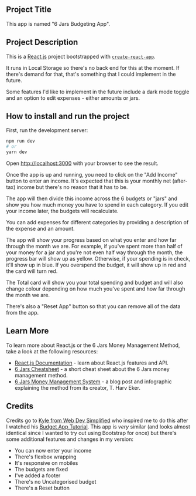 ## Project Title

This app is named "6 Jars Budgeting App".

## Project Description

This is a [React.js](https://reactjs.org/) project bootstrapped with [`create-react-app`](https://github.com/facebook/create-react-app).

It runs in Local Storage so there's no back end for this at the moment. If there's demand for that, that's something that I could implement in the future.

Some features I'd like to implement in the future include a dark mode toggle and an option to edit expenses - either amounts or jars.

## How to install and run the project

First, run the development server:

```bash
npm run dev
# or
yarn dev
```

Open [http://localhost:3000](http://localhost:3000) with your browser to see the result.

Once the app is up and running, you need to click on the "Add Income" button to enter an income. It's expected that this is your monthly net (after-tax) income but there's no reason that it has to be.

The app will then divide this income across the 6 budgets or "jars" and show you how much money you have to spend in each category. If you edit your income later, the budgets will recalculate.

You can add expenses for different categories by providing a description of the expense and an amount.

The app will show your progress based on what you enter and how far through the month we are. For example, if you've spent more than half of your money for a jar and you're not even half way through the month, the progress bar will show up as yellow. Otherwise, if your spending is in check, it'll show up in blue. If you overspend the budget, it will show up in red and the card will turn red.

The Total card will show you your total spending and budget and will also change colour depending on how much you've spent and how far through the month we are.

There's also a "Reset App" button so that you can remove all of the data from the app.

## Learn More

To learn more about React.js or the 6 Jars Money Management Method, take a look at the following resources:

- [React.js Documentation](https://reactjs.org/) - learn about React.js features and API.
- [6 Jars Cheatsheet](http://6jars.com) - a short cheat sheet about the 6 Jars money management method.
- [6 Jars Money Management System](https://www.harveker.com/blog/6-step-money-managing-system/) - a blog post and infographic explaining the method from its creator, T. Harv Eker.

## Credits

Credits go to [Kyle from Web Dev Simplified](https://github.com/WebDevSimplified) who inspired me to do this after I watched his [Budget App Tutorial](https://youtu.be/yz8x71BiGXg). This app is _very_ similar (and looks almost identical since I wanted to try out using Bootstrap for once) but there's some additional features and changes in my version:

- You can now enter your income
- There's flexbox wrapping
- It's responsive on mobiles
- The budgets are fixed
- I've added a footer
- There's no Uncategorised budget
- There's a Reset button
